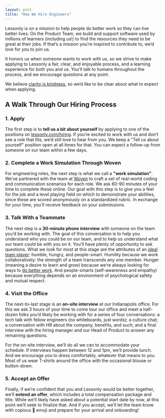 ```yaml
---
layout: post
title: "How We Hire Engineers"
---
```


Lessonly is on a mission to help people do better work so they can live better lives. On the Product Team, we build and support software used by millions of learners (including us!) to find the resources they need to be great at their jobs. If that’s a mission you’re inspired to contribute to, we’d love for you to join us.

It honors us when someone wants to work with us, so we strive to make applying to Lessonly a fair, clear, and enjoyable process, and a learning experience for both you and us. You’ll talk to humans throughout the process, and we encourage questions at any point.

We believe [clarity is kindness](https://brenebrown.com/articles/2018/10/15/clear-is-kind-unclear-is-unkind/), so we’d like to be clear about what to expect when applying.

## A Walk Through Our Hiring Process

### 1. Apply

The first step is to **tell us a bit about yourself** by applying to one of the positions on [lessonly.com/hiring](https://www.lessonly.com/hiring/). If you’re excited to work with us and don’t see a role that fits, we’d still love to hear from you. We keep a "Tell us about yourself" position open at all times for that. You can expect a follow-up from someone on our team within a few days.

### 2. Complete a Work Simulation Through Woven

For engineering roles, the next step is what we call a **"work simulation"**. We’ve partnered with the team at [Woven](https://www.woventeams.com/) to craft a set of real-world coding and communication scenarios for each role. We ask 60-90 minutes of your time to complete these online. Our goal with this step is to give you a feel for the job and a level playing field on which to demonstrate your abilities, since these are scored anonymously on a standardized rubric. In exchange for your time, you’ll receive feedback on your submissions.

### 3. Talk With a Teammate

The next step is a **30-minute phone interview** with someone on the team you’d be working with. The goal of this conversation is to help you understand who you could be on our team, and to help us understand what our team could be with you on it. You’ll have plenty of opportunity to ask questions. What we look for most at this stage are the attributes of an [ideal team player](https://www.tablegroup.com/books/ideal-team-player): humble, hungry, and people-smart. Humility because we work collaboratively: the strength of a team transcends any one member. Hunger (meaning a desire to learn and grow) because we’re always looking for ways to [do better work](http://dobetter.work). And people-smarts (self-awareness and empathy) because everything depends on an environment of psychological safety and mutual respect.

### 4. Visit the Office

The next-to-last stage is an **on-site interview** at our Indianapolis office. For this we ask 3 hours of your time to come tour our office and meet a half-dozen folks you’d likely be working with for a series of four conversations: a tech talk with fellow engineers (no whiteboards, just words); a culture chat; a conversation with HR about the company, benefits, and such; and a final interview with the hiring manager and our Head of Product to answer any remaining questions.

For the on-site interview, we’ll do all we can to accommodate your schedule. If interviews happen between 12 and 1pm, we’ll provide lunch. And we encourage you to dress comfortably, whatever that means to you. Most of us wear T-shirts around the office with the occasional blouse or button-down.

### 5. Accept an Offer

Finally, if we’re confident that you and Lessonly would be better together, we’ll **extend an offer**, which includes a total compensation package and title. While we’ll likely have asked about a potential start date by now, at this point we’ll seek to finalize that. And if you accept, we’ll let the team know with copious 🎉 emoji and prepare for your arrival and onboarding!
